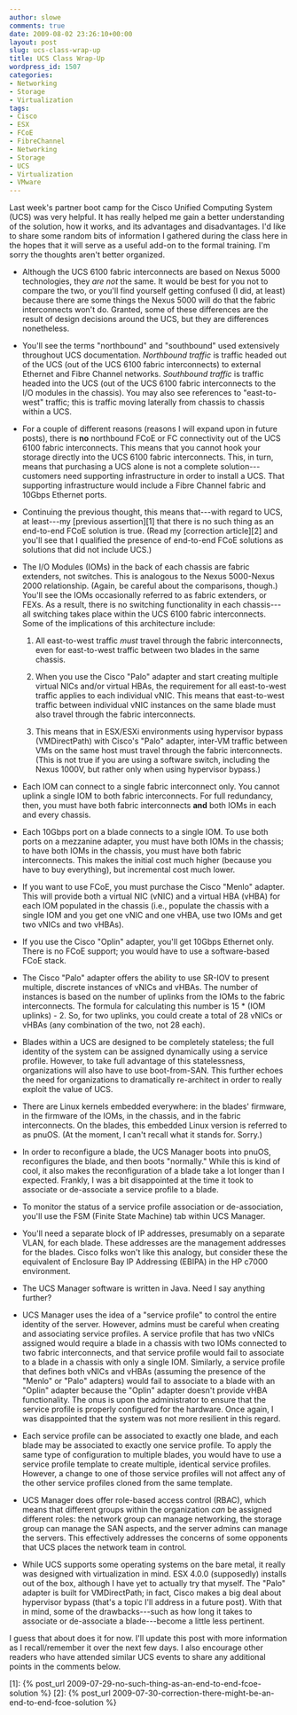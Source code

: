 ```yaml
---
author: slowe
comments: true
date: 2009-08-02 23:26:10+00:00
layout: post
slug: ucs-class-wrap-up
title: UCS Class Wrap-Up
wordpress_id: 1507
categories:
- Networking
- Storage
- Virtualization
tags:
- Cisco
- ESX
- FCoE
- FibreChannel
- Networking
- Storage
- UCS
- Virtualization
- VMware
---
```


Last week's partner boot camp for the Cisco Unified Computing System (UCS) was very helpful. It has really helped me gain a better understanding of the solution, how it works, and its advantages and disadvantages. I'd like to share some random bits of information I gathered during the class here in the hopes that it will serve as a useful add-on to the formal training. I'm sorry the thoughts aren't better organized.

* Although the UCS 6100 fabric interconnects are based on Nexus 5000 technologies, they _are not_ the same. It would be best for you not to compare the two, or you'll find yourself getting confused (I did, at least) because there are some things the Nexus 5000 will do that the fabric interconnects won't do. Granted, some of these differences are the result of design decisions around the UCS, but they are differences nonetheless.

* You'll see the terms "northbound" and "southbound" used extensively throughout UCS documentation. _Northbound traffic_ is traffic headed out of the UCS (out of the UCS 6100 fabric interconnects) to external Ethernet and Fibre Channel networks. _Southbound traffic_ is traffic headed into the UCS (out of the UCS 6100 fabric interconnects to the I/O modules in the chassis). You may also see references to "east-to-west" traffic; this is traffic moving laterally from chassis to chassis within a UCS.

* For a couple of different reasons (reasons I will expand upon in future posts), there is **no** northbound FCoE or FC connectivity out of the UCS 6100 fabric interconnects. This means that you cannot hook your storage directly into the UCS 6100 fabric interconnects. This, in turn, means that purchasing a UCS alone is not a complete solution---customers need supporting infrastructure in order to install a UCS. That supporting infrastructure would include a Fibre Channel fabric and 10Gbps Ethernet ports.

* Continuing the previous thought, this means that---with regard to UCS, at least---my [previous assertion][1] that there is no such thing as an end-to-end FCoE solution is true. (Read my [correction article][2] and you'll see that I qualified the presence of end-to-end FCoE solutions as solutions that did not include UCS.)

* The I/O Modules (IOMs) in the back of each chassis are fabric extenders, not switches. This is analogous to the Nexus 5000-Nexus 2000 relationship. (Again, be careful about the comparisons, though.) You'll see the IOMs occasionally referred to as fabric extenders, or FEXs. As a result, there is no switching functionality in each chassis---all switching takes place within the UCS 6100 fabric interconnects. Some of the implications of this architecture include:

    1. All east-to-west traffic _must_ travel through the fabric interconnects, even for east-to-west traffic between two blades in the same chassis.

    2. When you use the Cisco "Palo" adapter and start creating multiple virtual NICs and/or virtual HBAs, the requirement for all east-to-west traffic applies to each individual vNIC. This means that east-to-west traffic between individual vNIC instances on the same blade must also travel through the fabric interconnects.

    3. This means that in ESX/ESXi environments using hypervisor bypass (VMDirectPath) with Cisco's "Palo" adapter, inter-VM traffic between VMs on the same host must travel through the fabric interconnects. (This is not true if you are using a software switch, including the Nexus 1000V, but rather only when using hypervisor bypass.)

* Each IOM can connect to a single fabric interconnect only. You cannot uplink a single IOM to both fabric interconnects. For full redundancy, then, you must have both fabric interconnects **and** both IOMs in each and every chassis.

* Each 10Gbps port on a blade connects to a single IOM. To use both ports on a mezzanine adapter, you must have both IOMs in the chassis; to have both IOMs in the chassis, you must have both fabric interconnects. This makes the initial cost much higher (because you have to buy everything), but incremental cost much lower.

* If you want to use FCoE, you must purchase the Cisco "Menlo" adapter. This will provide both a virtual NIC (vNIC) and a virtual HBA (vHBA) for each IOM populated in the chassis (i.e., populate the chassis with a single IOM and you get one vNIC and one vHBA, use two IOMs and get two vNICs and two vHBAs).

* If you use the Cisco "Oplin" adapter, you'll get 10Gbps Ethernet only. There is no FCoE support; you would have to use a software-based FCoE stack.

* The Cisco "Palo" adapter offers the ability to use SR-IOV to present multiple, discrete instances of vNICs and vHBAs. The number of instances is based on the number of uplinks from the IOMs to the fabric interconnects. The formula for calculating this number is 15 * (IOM uplinks) - 2. So, for two uplinks, you could create a total of 28 vNICs or vHBAs (any combination of the two, not 28 each).

* Blades within a UCS are designed to be completely stateless; the full identity of the system can be assigned dynamically using a service profile. However, to take full advantage of this statelessness, organizations will also have to use boot-from-SAN. This further echoes the need for organizations to dramatically re-architect in order to really exploit the value of UCS.

* There are Linux kernels embedded everywhere: in the blades' firmware, in the firmware of the IOMs, in the chassis, and in the fabric interconnects. On the blades, this embedded Linux version is referred to as pnuOS. (At the moment, I can't recall what it stands for. Sorry.)

* In order to reconfigure a blade, the UCS Manager boots into pnuOS, reconfigures the blade, and then boots "normally." While this is kind of cool, it also makes the reconfiguration of a blade take a lot longer than I expected. Frankly, I was a bit disappointed at the time it took to associate or de-associate a service profile to a blade.

* To monitor the status of a service profile association or de-association, you'll use the FSM (Finite State Machine) tab within UCS Manager.

* You'll need a separate block of IP addresses, presumably on a separate VLAN, for each blade. These addresses are the management addresses for the blades. Cisco folks won't like this analogy, but consider these the equivalent of Enclosure Bay IP Addressing (EBIPA) in the HP c7000 environment.

* The UCS Manager software is written in Java. Need I say anything further?

* UCS Manager uses the idea of a "service profile" to control the entire identity of the server. However, admins must be careful when creating and associating service profiles. A service profile that has two vNICs assigned would require a blade in a chassis with two IOMs connected to two fabric interconnects, and that service profile would fail to associate to a blade in a chassis with only a single IOM. Similarly, a service profile that defines both vNICs and vHBAs (assuming the presence of the "Menlo" or "Palo" adapters) would fail to associate to a blade with an "Oplin" adapter because the "Oplin" adapter doesn't provide vHBA functionality. The onus is upon the administrator to ensure that the service profile is properly configured for the hardware. Once again, I was disappointed that the system was not more resilient in this regard.

* Each service profile can be associated to exactly one blade, and each blade may be associated to exactly one service profile. To apply the same type of configuration to multiple blades, you would have to use a service profile template to create multiple, identical service profiles. However, a change to one of those service profiles will not affect any of the other service profiles cloned from the same template.

* UCS Manager does offer role-based access control (RBAC), which means that different groups within the organization _can_ be assigned different roles: the network group can manage networking, the storage group can manage the SAN aspects, and the server admins can manage the servers. This effectively addresses the concerns of some opponents that UCS places the network team in control.

* While UCS supports some operating systems on the bare metal, it really was designed with virtualization in mind. ESX 4.0.0 (supposedly) installs out of the box, although I have yet to actually try that myself. The "Palo" adapter is built for VMDirectPath; in fact, Cisco makes a big deal about hypervisor bypass (that's a topic I'll address in a future post). With that in mind, some of the drawbacks---such as how long it takes to associate or de-associate a blade---become a little less pertinent.

I guess that about does it for now. I'll update this post with more information as I recall/remember it over the next few days. I also encourage other readers who have attended similar UCS events to share any additional points in the comments below.

[1]: {% post_url 2009-07-29-no-such-thing-as-an-end-to-end-fcoe-solution %}
[2]: {% post_url 2009-07-30-correction-there-might-be-an-end-to-end-fcoe-solution %}
